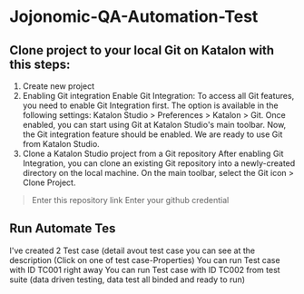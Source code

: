 # Jojonomic-QA-Automation-Test

## Clone project to your local Git on Katalon with this steps:
1. Create new project
2. Enabling Git integration
Enable Git Integration: To access all Git features, you need to enable Git Integration first. The option is available in the following settings: Katalon Studio > Preferences > Katalon > Git. Once enabled, you can start using Git at Katalon Studio's main toolbar.
Now, the Git integration feature should be enabled. We are ready to use Git from Katalon Studio.
3. Clone a Katalon Studio project from a Git repository
After enabling Git Integration, you can clone an existing Git repository into a newly-created directory on the local machine.
On the main toolbar, select the Git icon > Clone Project.
> Enter this repository link
> Enter your github credential

## Run Automate Tes
I've created 2 Test case (detail avout test case you can see at the description (Click on one of test case-Properties)
You can run Test case with ID TC001 right away
You can run Test case with ID TC002 from test suite (data driven testing, data test all binded and ready to run)



